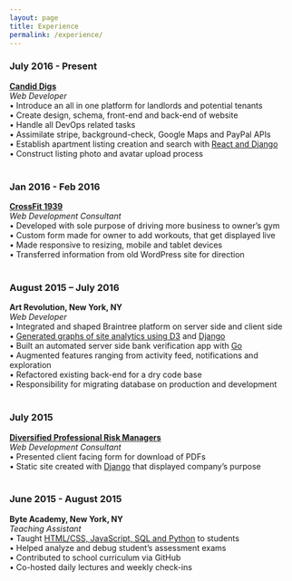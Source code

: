 ```yaml
---
layout: page
title: Experience
permalink: /experience/
---
```



<h3>July 2016 - Present</h3>
<b><a href='/candiddigs/'>Candid Digs</a></b>
<br>
<i>Web Developer</i>
<br>
•	Introduce an all in one platform for landlords and potential tenants
<br>
•	Create design, schema, front-end and back-end of website
<br>
•	Handle all DevOps related tasks
<br>
•	Assimilate stripe, background-check, Google Maps and PayPal APIs
<br>
•	Establish apartment listing creation and search with <a href='/languages/'>React and Django</a>
<br>
•	Construct listing photo and avatar upload process
<br><br>
<h3>Jan 2016 - Feb 2016</h3>
<b><a href='/crossfit1939/'>CrossFit 1939</a></b>
<br>
<i>Web Development Consultant</i>
<br>
•	Developed with sole purpose of driving more business to owner’s gym
<br>
•	Custom form made for owner to add workouts, that get displayed live
<br>
•	Made responsive to resizing, mobile and tablet devices
<br>
•	Transferred information from old WordPress site for direction
<br><br>
<h3>August 2015 – July 2016</h3>
<b>Art Revolution, New York, NY</b>
<br>
<i>Web Developer</i>
<br>
•	Integrated and shaped Braintree platform on server side and client side
<br>
•	<a href='/d3post/'>Generated graphs of site analytics using D3</a> and <a href='/languages/'>Django</a>
<br>
•	Built an automated server side bank verification app with <a href='/languages/'>Go</a>
<br>
•	Augmented features ranging from activity feed, notifications and exploration
<br>
•	Refactored existing back-end for a dry code base
<br>
•	Responsibility for migrating database on production and development
<br><br>
<h3>July 2015</h3>
<b><a href='http://divprof.ddns.net'>Diversified Professional Risk Managers</a></b>
<br>
<i>Web Development Consultant</i>
<br>
•	Presented client facing form for download of PDFs
<br>
•	Static site created with <a href='/languages/'>Django</a> that displayed company’s purpose
<br><br>
<h3>June 2015 - August 2015</h3>
<b>Byte Academy, New York, NY</b>
<br>
<i>Teaching Assistant</i>
<br>
•	Taught <a href='/languages/'>HTML/CSS, JavaScript, SQL and Python</a> to students
<br>
•	Helped analyze and debug student’s assessment exams
<br>
•	Contributed to school curriculum via GitHub
<br>
•	Co-hosted daily lectures and weekly check-ins
